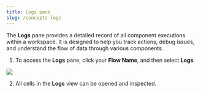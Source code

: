 ```yaml
---
title: Logs pane
slug: /concepts-logs
---
```


The **Logs** pane provides a detailed record of all component executions within a workspace. It is designed to help you track actions, debug issues, and understand the flow of data through various components.

1. To access the **Logs** pane, click your **Flow Name**, and then select **Logs**.

![](/img/logs.png)

2. All cells in the **Logs** view can be opened and inspected.


